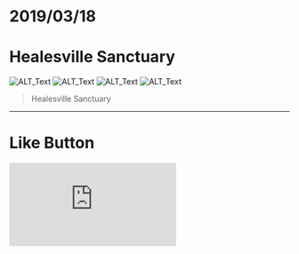 # 2019/03/18
# Healesville Sanctuary

![ALT_Text](https://s9443112.github.io/github_blog/2019/2019-03-18/IMG_0353.JPG)
![ALT_Text](https://s9443112.github.io/github_blog/2019/2019-03-18/IMG_3915.JPG)
![ALT_Text](https://s9443112.github.io/github_blog/2019/2019-03-18/IMG_3913.JPG)
![ALT_Text](https://s9443112.github.io/github_blog/2019/2019-03-18/IMG_3917.JPG)

>Healesville Sanctuary



* * *

# Like Button

<iframe class="lc-margin-top-64 lc-margin-bottom-32 lc-mobile" data-v-b66e9a5a="" frameborder="0" src="https://button.like.co/in/embed/lazy_tea_time/button?referrer=https://lazyteatime.github.io/2019/2019-03-19/2019-03-19&amp;type=wp"> </iframe>